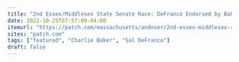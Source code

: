 ```yaml
---
title: "2nd Essex/Middlesex State Senate Race: DeFranco Endorsed by Baker"
date: 2022-10-25T07:57:09-04:00
itemurl: "https://patch.com/massachusetts/andover/2nd-essex-middlesex-state-senate-race-defranco-endorsed-baker"
sites: "patch.com"
tags: ["featured", "Charlie Baker", "Sal DeFranco"]
draft: false
---
```


